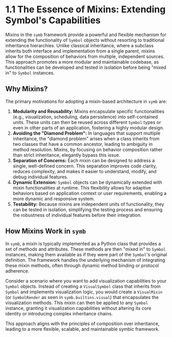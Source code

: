# 1.1 The Essence of Mixins: Extending Symbol's Capabilities

Mixins in the `symb` framework provide a powerful and flexible mechanism for extending the functionality of `Symbol` objects without resorting to traditional inheritance hierarchies. Unlike classical inheritance, where a subclass inherits both interface and implementation from a single parent, mixins allow for the composition of behaviors from multiple, independent sources. This approach promotes a more modular and maintainable codebase, as functionalities can be developed and tested in isolation before being "mixed in" to `Symbol` instances.

## Why Mixins?

The primary motivations for adopting a mixin-based architecture in `symb` are:

1.  **Modularity and Reusability:** Mixins encapsulate specific functionalities (e.g., visualization, scheduling, data persistence) into self-contained units. These units can then be reused across different `Symbol` types or even in other parts of an application, fostering a highly modular design.
2.  **Avoiding the "Diamond Problem":** In languages that support multiple inheritance, the "diamond problem" arises when a class inherits from two classes that have a common ancestor, leading to ambiguity in method resolution. Mixins, by focusing on behavior composition rather than strict inheritance, elegantly bypass this issue.
3.  **Separation of Concerns:** Each mixin can be designed to address a single, well-defined concern. This separation improves code clarity, reduces complexity, and makes it easier to understand, modify, and debug individual features.
4.  **Dynamic Extension:** `Symbol` objects can be dynamically extended with mixin functionalities at runtime. This flexibility allows for adaptive behaviors based on application context or user requirements, enabling a more dynamic and responsive system.
5.  **Testability:** Because mixins are independent units of functionality, they can be tested in isolation, simplifying the testing process and ensuring the robustness of individual features before their integration.

## How Mixins Work in `symb`

In `symb`, a mixin is typically implemented as a Python class that provides a set of methods and attributes. These methods are then "mixed in" to `Symbol` instances, making them available as if they were part of the `Symbol`'s original definition. The framework handles the underlying mechanism of integrating these mixin methods, often through dynamic method binding or protocol adherence.

Consider a scenario where you want to add visualization capabilities to your `Symbol` objects. Instead of creating a `VisualSymbol` class that inherits from `Symbol` and implements visualization logic, you would create a `VisualMixin` (or `SymbolRender` as seen in `symb.builtins.visual`) that encapsulates the visualization methods. This mixin can then be applied to any `Symbol` instance, granting it visualization capabilities without altering its core identity or introducing complex inheritance chains.

This approach aligns with the principles of composition over inheritance, leading to a more flexible, scalable, and maintainable symbic framework.
